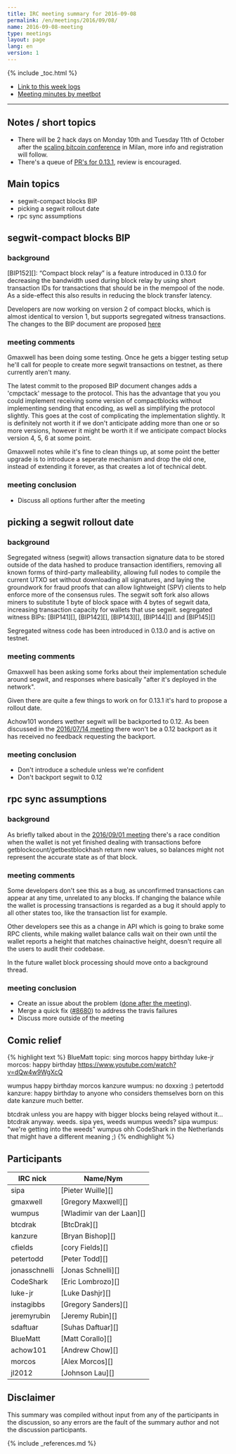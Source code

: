 ```yaml
---
title: IRC meeting summary for 2016-09-08
permalink: /en/meetings/2016/09/08/
name: 2016-09-08-meeting
type: meetings
layout: page
lang: en
version: 1
---
```

{% include _toc.html %}
 
- [Link to this week logs](https://botbot.me/freenode/bitcoin-core-dev/2016-09-08/?msg=72705189&page=3)
- [Meeting minutes by meetbot](http://www.erisian.com.au/meetbot/bitcoin-core-dev/2016/bitcoin-core-dev.2016-09-08-18.59.html)
 
---
 
## Notes / short topics

- There will be 2 hack days on Monday 10th and Tuesday 11th of October after the [scaling bitcoin conference](https://scalingbitcoin.org/milan2016/) in Milan, more info and registration will follow. 
- There's a queue of [PR's for 0.13.1](https://github.com/bitcoin/bitcoin/milestones/0.13.1), review is encouraged.

## Main topics
 
- segwit-compact blocks BIP
- picking a segwit rollout date 
- rpc sync assumptions

## segwit-compact blocks BIP

### background

[BIP152][]: “Compact block relay” is a feature introduced in 0.13.0 for decreasing the bandwidth used during block relay by using short transaction IDs for transactions that should be in the mempool of the node. As a side-effect this also results in reducing the block transfer latency.

Developers are now working on version 2 of compact blocks, which is almost identical to version 1, but supports segregated witness transactions. The changes to the BIP document are proposed [here](https://github.com/bitcoin/bips/pull/423)

### meeting comments

Gmaxwell has been doing some testing. Once he gets a bigger testing setup he'll call for people to create more segwit transactions on testnet, as there currently aren't many.

The latest commit to the proposed BIP document changes adds a 'cmpctack' message to the protocol. This has the advantage that you you could implement receiving some version of compactblocks without implementing sending that encoding, as well as simplifying the protocol slightly. This goes at the cost of complicating the implementation slightly. It is definitely not worth it if we don't anticipate adding more than one or so more versions, however it might be worth it if we anticipate compact blocks version 4, 5, 6 at some point. 

Gmaxwell notes while it's fine to clean things up, at some point the better upgrade is to introduce a seperate mechanism and drop the old one, instead of extending it forever, as that creates a lot of technical debt.

### meeting conclusion

- Discuss all options further after the meeting

## picking a segwit rollout date 

### background

Segregated witness (segwit) allows transaction signature data to be stored outside of the data hashed to produce transaction identifiers, removing all known forms of third-party malleability, allowing full nodes to compile the current UTXO set without downloading all signatures, and laying the groundwork for fraud proofs that can allow lightweight (SPV) clients to help enforce more of the consensus rules. The segwit soft fork also allows miners to substitute 1 byte of block space with 4 bytes of segwit data, increasing transaction capacity for wallets that use segwit. segregated witness BIPs: [BIP141][], [BIP142][], [BIP143][], [BIP144][] and [BIP145][]

Segregated witness code has been introduced in 0.13.0 and is active on testnet.

### meeting comments
 
Gmaxwell has been asking some forks about their implementation schedule around segwit, and responses where basically "after it's deployed in the network".

Given there are quite a few things to work on for 0.13.1 it's hard to propose a rollout date.

Achow101 wonders wether segwit will be backported to 0.12. As been discussed in the [2016/07/14 meeting](/en/meetings/2016/07/14/#segwit-backport) there won't be a 0.12 backport as it has received no feedback requesting the backport.

### meeting conclusion

- Don't introduce a schedule unless we're confident
- Don't backport segwit to 0.12 

## rpc sync assumptions

### background

As briefly talked about in the [2016/09/01 meeting](/en/meetings/2016/09/01/#notes--short-topics) there's a race condition when the wallet is not yet finished dealing with transactions before getblockcount/getbestblockhash return new values, so balances might not represent the accurate state as of that block.

### meeting comments

Some developers don't see this as a bug, as unconfirmed transactions can appear at any time, unrelated to any blocks. If changing the balance while the wallet is processing transactions is regarded as a bug it should apply to all other states too, like the transaction list for example.

Other developers see this as a change in API which is going to brake some RPC clients, while making wallet balance calls wait on their own until the wallet reports a height that matches chainactive height, doesn't require all the users to audit their codebase. 

In the future wallet block processing should move onto a background thread.

### meeting conclusion

- Create an issue about the problem ([done after the meeting](https://github.com/bitcoin/bitcoin/issues/8692)).
- Merge a quick fix ([#8680][]) to address the travis failures
- Discuss more outside of the meeting                                  

## Comic relief

{% highlight text %}
BlueMatt          topic: sing morcos happy birthday
luke-jr           morcos: happy birthday https://www.youtube.com/watch?v=dQw4w9WgXcQ 

wumpus            happy birthday morcos
kanzure           wumpus: no doxxing :)
petertodd         kanzure: happy birthday to anyone who considers themselves born on this date
kanzure           much better.

btcdrak           unless you are happy with bigger blocks being relayed without it...
btcdrak           anyway. weeds.
sipa              yes, weeds
wumpus            weeds?
sipa              wumpus: "we're getting into the weeds"
wumpus            ohh
CodeShark         in the Netherlands that might have a different meaning ;)
{% endhighlight %}

## Participants
 
| IRC nick        | Name/Nym                  |
|-----------------|---------------------------|
| sipa            | [Pieter Wuille][]         |
| gmaxwell        | [Gregory Maxwell][]       |
| wumpus          | [Wladimir van der Laan][] |
| btcdrak         | [BtcDrak][]               |
| kanzure         | [Bryan Bishop][]          |
| cfields         | [cory Fields][]           |
| petertodd       | [Peter Todd][]            |
| jonasschnelli   | [Jonas Schnelli][]        |
| CodeShark       | [Eric Lombrozo][]         |
| luke-jr         | [Luke Dashjr][]           |
| instagibbs      | [Gregory Sanders][]       |
| jeremyrubin     | [Jeremy Rubin][]          |
| sdaftuar        | [Suhas Daftuar][]         |
| BlueMatt        | [Matt Corallo][]          |
| achow101        | [Andrew Chow][]           |
| morcos          | [Alex Morcos][]           |
| jl2012          | [Johnson Lau][]           |

## Disclaimer
 
This summary was compiled without input from any of the participants in the discussion, so any errors are the fault of the summary author and not the discussion participants.

[#8680]: https://github.com/bitcoin/bitcoin/pull/8680

{% include _references.md %}
